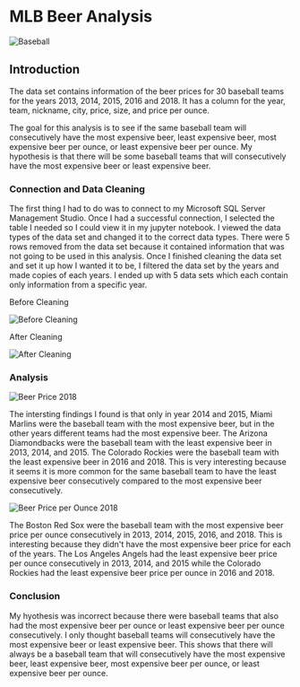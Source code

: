 # MLB Beer Analysis
![Baseball](https://user-images.githubusercontent.com/60836219/154823843-7b09613d-542b-42bd-bacb-ce4732e8d0c4.jpg)

## Introduction
The data set contains information of the beer prices for 30 baseball teams for the years 2013, 2014, 2015, 2016 and 2018. It has a column for the year, team, nickname, city, price, size, and price per ounce.

The goal for this analysis is to see if the same baseball team will consecutively have the most expensive beer, least expensive beer, most expensive beer per ounce, or least expensive beer per ounce. My hypothesis is that there will be some baseball teams that will consecutively have the most expensive beer or least expensive beer.


### Connection and Data Cleaning
The first thing I had to do was to connect to my Microsoft SQL Server Management Studio. Once I had a successful connection, I selected the table I needed so I could view it in my jupyter notebook. I viewed the data types of the data set and changed it to the correct data types. There were 5 rows removed from the data set because it contained information that was not going to be used in this analysis. Once I finished cleaning the data set and set it up how I wanted it to be, I filtered the data set by the years and made copies of each years. I ended up with 5 data sets which each contain only information from a specific year.

Before Cleaning

![Before Cleaning](https://user-images.githubusercontent.com/60836219/154824711-d7ab7289-d194-4eeb-b9c5-32a0f9f31270.PNG)

After Cleaning

![After Cleaning](https://user-images.githubusercontent.com/60836219/154824713-c4edaa38-69f5-4ae6-a3ac-fb23741295a1.PNG)

### Analysis

![Beer Price 2018](https://user-images.githubusercontent.com/60836219/154824399-5ea3d7b2-d1ec-46c3-aa57-b56484005a08.png)

The intersting findings I found is that only in year 2014 and 2015, Miami Marlins were the baseball team with the most expensive beer, but in the other years different teams had the most expensive beer. The Arizona Diamondbacks were the baseball team with the least expensive beer in 2013, 2014, and 2015. The Colorado Rockies were the baseball team with the least expensive beer in 2016 and 2018. This is very interesting because it seems it is more common for the same baseball team to have the least expensive beer consecutively compared to the most expensive beer consecutively.

![Beer Price per Ounce 2018](https://user-images.githubusercontent.com/60836219/154824414-ec6532e7-7169-4b22-80f3-69be8523e8a2.png)

The Boston Red Sox were the baseball team with the most expensive beer price per ounce consecutively in 2013, 2014, 2015, 2016, and 2018. This is interesting because they didn't have the most expensive beer price for each of the years. The Los Angeles Angels had the least expensive beer price per ounce consecutively in 2013, 2014, and 2015 while the Colorado Rockies had the least expensive beer price per ounce in 2016 and 2018.

### Conclusion
My hyothesis was incorrect because there were baseball teams that also had the most expensive beer per ounce or least expensive beer per ounce consecutively. I only thought baseball teams will consecutively have the most expensive beer or least expensive beer. This shows that there will always be a baseball team that will consecutively have the most expensive beer, least expensive beer, most expensive beer per ounce, or least expensive beer per ounce. 
